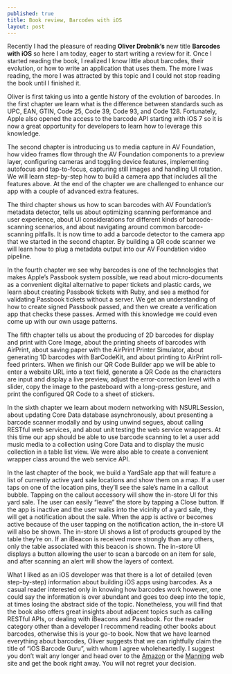 ```yaml
---
published: true
title: Book review, Barcodes with iOS
layout: post
---
```

Recently I had the pleasure of reading __Oliver Drobnik’s__ new title __Barcodes with iOS__ so here I am today, eager to start writing a review for it. Once I started reading the book, I realized I know little about barcodes, their evolution, or how to write an application that uses them. The more I was reading, the more I was attracted by this topic and I could not stop reading the book until I finished it.

Oliver is first taking us into a gentle history of the evolution of barcodes. In the first chapter we learn what is the difference between standards such as UPC, EAN, GTIN, Code 25, Code 39, Code 93, and Code 128. Fortunately, Apple also opened the access to the barcode API starting with iOS 7 so it is now a great opportunity for developers to learn how to leverage this knowledge.

The second chapter is introducing us to media capture in AV Foundation, how video frames flow through the AV Foundation components to a preview layer, configuring cameras and toggling device features, implementing autofocus and tap-to-focus, capturing still images and handling UI rotation. We will learn step-by-step how to build a camera app that includes all the features above. At the end of the chapter we are challenged to enhance our app with a couple of advanced extra features.

The third chapter shows us how to scan barcodes with AV Foundation’s metadata detector, tells us about optimizing scanning performance and user experience, about UI considerations for different kinds of barcode-scanning scenarios, and about navigating around common barcode-scanning pitfalls. It is now time to add a barcode detector to the camera app that we started in the second chapter. By building a QR code scanner we will learn how to plug a metadata output into our AV Foundation video pipeline.

In the fourth chapter we see why barcodes is one of the technologies that makes Apple’s Passbook system possible, we read about micro-documents as a convenient digital alternative to paper tickets and plastic cards, we learn about creating Passbook tickets with Ruby, and see a method for validating Passbook tickets without a server. We get an understanding of how to create signed Passbook passed, and then we create a verification app that checks these passes. Armed with this knowledge we could even come up with our own usage patterns.

The fifth chapter tells us about the producing of 2D barcodes for display and print with Core Image, about the printing sheets of barcodes with AirPrint, about saving paper with the AirPrint Printer Simulator, about generating 1D barcodes with BarCodeKit, and about printing to AirPrint roll-feed printers. When we finish our QR Code Builder app we will be able to enter a website URL into a text field, generate a QR Code as the characters are input and display a live preview, adjust the error-correction level with a slider, copy the image to the pasteboard with a long-press gesture, and print the configured QR Code to a sheet of stickers.

In the sixth chapter we learn about modern networking with NSURLSession, about updating Core Data database asynchronously, about presenting a barcode scanner modally and by using unwind segues, about calling RESTful web services, and about unit testing the web service wrappers. At this time our app should be able to use barcode scanning to let a user add music media to a collection using Core Data and to display the music collection in a table list view. We were also able to create a convenient wrapper class around the web service API.

In the last chapter of the book, we build a YardSale app that will feature a list of currently active yard sale locations and show them on a map. If a user taps on one of the location pins, they’ll see the sale’s name in a callout bubble. Tapping on the callout accessory will show the in-store UI for this yard sale. The user can easily “leave” the store by tapping a Close button. If the app is inactive and the user walks into the vicinity of a yard sale, they will get a notification about the sale. When the app is active or becomes active because of the user tapping on the notification action, the in-store UI will also be shown. The in-store UI shows a list of products grouped by the table they’re on. If an iBeacon is received more strongly than any others, only the table associated with this beacon is shown. The in-store UI displays a button allowing the user to scan a barcode on an item for sale, and after scanning an alert will show the layers of context.

What I liked as an iOS developer was that there is a lot of detailed (even step-by-step) information about building iOS apps using barcodes. As a casual reader interested only in knowing how barcodes work however, one could say the information is over abundant and goes too deep into the topic, at times losing the abstract side of the topic. Nonetheless, you will find that the book also offers great insights about adjacent topics such as calling RESTful APIs, or dealing with iBeacons and Passbook. For the reader category other than a developer I recommend reading other books about barcodes, otherwise this is your go-to book. Now that we have learned everything about barcodes, Oliver suggests that we can rightfully claim the title of “iOS Barcode Guru”, with whom I agree wholeheartedly. I suggest you don’t wait any longer and head over to the [Amazon](http://www.amazon.com/dp/161729215X) or the [Manning](http://www.manning.com/drobnik/) web site and get the book right away. You will not regret your decision.
